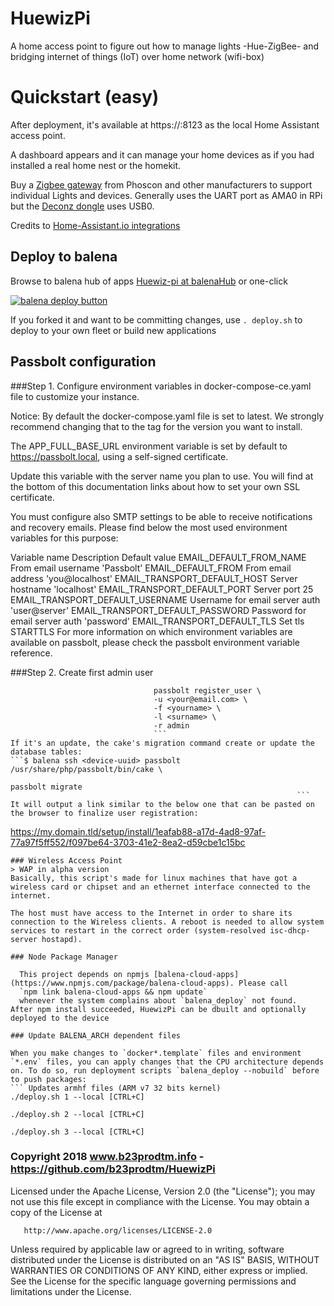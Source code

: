 # HuewizPi
  A home access point to figure out how to manage lights -Hue-ZigBee- and bridging internet of things
(IoT) over home network (wifi-box)

# Quickstart (easy)
After deployment, it's available at https://<Machine-IP>:8123 as the local Home Assistant access point.

A dashboard appears and it can manage your home devices as if you had installed a real home nest or the homekit.

Buy a [Zigbee gateway](https://phoscon.de/en/raspbee2/) from Phoscon and other manufacturers to support individual Lights and devices.
Generally uses the UART port as AMA0 in RPi but the [Deconz dongle](https://phoscon.de/en/conbee2/) uses USB0.

Credits to [Home-Assistant.io integrations](https://www.home-assistant.io/integrations/)

## Deploy to balena
Browse to balena hub of apps [Huewiz-pi at balenaHub]([www/balena.io](https://hub.balena.io/apps/1951536/huewiz-pi)) or one-click

  [![balena deploy button](https://www.balena.io/deploy.svg)](https://dashboard.balena-cloud.com/deploy?repoUrl=https://github.com/b23prodtm/HuewizPi)

If you forked it and want to be committing changes, use `. deploy.sh` to deploy to your own fleet or build new applications

## Passbolt configuration
###Step 1. Configure environment variables in docker-compose-ce.yaml file to customize your instance.

Notice: By default the docker-compose.yaml file is set to latest. We strongly recommend changing that to the tag for the version you want to install.

The APP_FULL_BASE_URL environment variable is set by default to https://passbolt.local, using a self-signed certificate.

Update this variable with the server name you plan to use. You will find at the bottom of this documentation links about how to set your own SSL certificate.

You must configure also SMTP settings to be able to receive notifications and recovery emails. Please find below the most used environment variables for this purpose:

Variable name	Description	Default value
EMAIL_DEFAULT_FROM_NAME	From email username	'Passbolt'
EMAIL_DEFAULT_FROM	From email address	'you@localhost'
EMAIL_TRANSPORT_DEFAULT_HOST	Server hostname	'localhost'
EMAIL_TRANSPORT_DEFAULT_PORT	Server port	25
EMAIL_TRANSPORT_DEFAULT_USERNAME	Username for email server auth	'user@server'
EMAIL_TRANSPORT_DEFAULT_PASSWORD	Password for email server auth	'password'
EMAIL_TRANSPORT_DEFAULT_TLS	Set tls	STARTTLS
For more information on which environment variables are available on passbolt, please check the passbolt environment variable reference.


###Step 2. Create first admin user

```$ balena ssh <device-uuid> passbolt /usr/share/php/passbolt/bin/cake \
                                passbolt register_user \
                                -u <your@email.com> \
                                -f <yourname> \
                                -l <surname> \
                                -r admin
                                ```
If it's an update, the cake's migration command create or update the database tables:
```$ balena ssh <device-uuid> passbolt /usr/share/php/passbolt/bin/cake \
                                                                passbolt migrate
                                                                ```
It will output a link similar to the below one that can be pasted on the browser to finalize user registration:
```
https://my.domain.tld/setup/install/1eafab88-a17d-4ad8-97af-77a97f5ff552/f097be64-3703-41e2-8ea2-d59cbe1c15bc
```
### Wireless Access Point
> WAP in alpha version
Basically, this script's made for linux machines that have got a wireless card or chipset and an ethernet interface connected to the internet.

The host must have access to the Internet in order to share its connection to the Wireless clients. A reboot is needed to allow system services to restart in the correct order (system-resolved isc-dhcp-server hostapd).

### Node Package Manager

  This project depends on npmjs [balena-cloud-apps](https://www.npmjs.com/package/balena-cloud-apps). Please call
  `npm link balena-cloud-apps && npm update`
  whenever the system complains about `balena_deploy` not found.
After npm install succeeded, HuewizPi can be dbuilt and optionally deployed to the device

### Update BALENA_ARCH dependent files

When you make changes to `docker*.template` files and environment `*.env` files, you can apply changes that the CPU architecture depends on. To do so, run deployment scripts `balena_deploy --nobuild` before to push packages:
``` Updates armhf files (ARM v7 32 bits kernel)
./deploy.sh 1 --local [CTRL+C]
```
``` Updates aarch64 files (ARM v8 64 bits kernel
./deploy.sh 2 --local [CTRL+C]
```
``` Updates x86_64 files (AMD/Intel 64 bits Cores)
./deploy.sh 3 --local [CTRL+C]
```

### Copyright 2018 www.b23prodtm.info - https://github.com/b23prodtm/HuewizPi

Licensed under the Apache License, Version 2.0 (the "License");
   you may not use this file except in compliance with the License.
   You may obtain a copy of the License at

       http://www.apache.org/licenses/LICENSE-2.0

   Unless required by applicable law or agreed to in writing, software
   distributed under the License is distributed on an "AS IS" BASIS,
   WITHOUT WARRANTIES OR CONDITIONS OF ANY KIND, either express or implied.
   See the License for the specific language governing permissions and
   limitations under the License.
